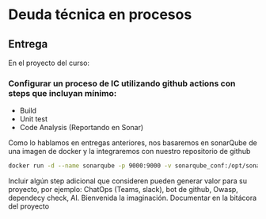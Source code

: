 # Deuda técnica en procesos


## Entrega 

En el proyecto del curso:

### Configurar un proceso de IC utilizando github actions con steps que incluyan mínimo:
* Build
* Unit test
* Code Analysis (Reportando en Sonar)

Como lo hablamos en entregas anteriores, nos basaremos en sonarQube de una imagen de docker y la integraremos con nuestro repositorio de github 
```bash
docker run -d --name sonarqube -p 9000:9000 -v sonarqube_conf:/opt/sonarqube/conf -v sonarqube_data:/opt/sonarqube/data -v sonarqube_extensions:/opt/sonarqube/extensions -v sonarqube_bundled-plugins:/opt/sonarqube/lib/bundled-plugins sonarqube
```


Incluir algún step adicional que consideren pueden generar valor para su proyecto, por ejemplo: ChatOps (Teams, slack), bot de github, Owasp, dependecy check, AI. Bienvenida la imaginación.
Documentar en la bitácora del proyecto

